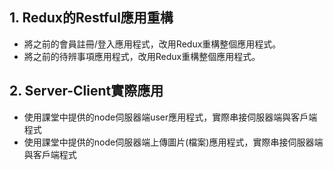 ## 1. Redux的Restful應用重構

- 將之前的會員註冊/登入應用程式，改用Redux重構整個應用程式。
- 將之前的待辨事項應用程式，改用Redux重構整個應用程式。

## 2. Server-Client實際應用

- 使用課堂中提供的node伺服器端user應用程式，實際串接伺服器端與客戶端程式
- 使用課堂中提供的node伺服器端上傳圖片(檔案)應用程式，實際串接伺服器端與客戶端程式